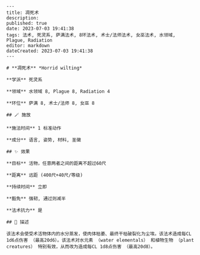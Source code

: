 
    ---
    title: 凋死术
    description: 
    published: true
    date: 2023-07-03 19:41:38
    tags: 法术, 死灵系, 萨满法术, 8环法术, 术士/法师法术, 女巫法术, 水领域, Plague, Radiation
    editor: markdown
    dateCreated: 2023-07-03 19:41:38
    ---

    # **凋死术** *Horrid wilting*

    **学派** 死灵系 

    **领域** 水领域 8, Plague 8, Radiation 4

    **环位** 萨满 8, 术士/法师 8, 女巫 8

    ## 🪄 施放

    **施法时间** 1 标准动作

    **成分** 语言, 姿势, 材料, 圣徽

    ## ✨ 效果 

    **目标** 活物，任意两者之间的距离不超过60尺 

    **距离** 远距 (400尺+40尺/等级)  

    **持续时间** 立即 

    **豁免** 强韧, 通过则减半

    **法术抗力** 是

    ## 📖 描述

    该法术会使受术活物体内的水分蒸发，使肉体枯萎、最终干枯破裂化为尘埃。该法术造成每CL 1d6点伤害 （最高20d6）。该法术对水元素 （water elementals） 和植物生物 （plant creatures） 特别有效，从而改为造成每CL 1d8点伤害 （最高20d8）。
    